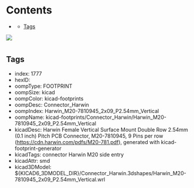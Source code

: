 



Contents
========

* [](#)
	* [Tags](#tags)
  
![][im]
# 

## Tags

- index: 1777
- hexID: 
- oompType: FOOTPRINT
- oompSize: kicad
- oompColor: kicad-footprints
- oompDesc: Connector_Harwin
- oompIndex: Harwin_M20-7810945_2x09_P2.54mm_Vertical
- oompName: kicad-footprints/Connector_Harwin/Harwin_M20-7810945_2x09_P2.54mm_Vertical
- kicadDesc: Harwin Female Vertical Surface Mount Double Row 2.54mm (0.1 inch) Pitch PCB Connector, M20-7810945, 9 Pins per row (https://cdn.harwin.com/pdfs/M20-781.pdf), generated with kicad-footprint-generator
- kicadTags: connector Harwin M20 side entry
- kicadAttr: smd
- kicad3DModel: ${KICAD6_3DMODEL_DIR}/Connector_Harwin.3dshapes/Harwin_M20-7810945_2x09_P2.54mm_Vertical.wrl



[im]: image.png
